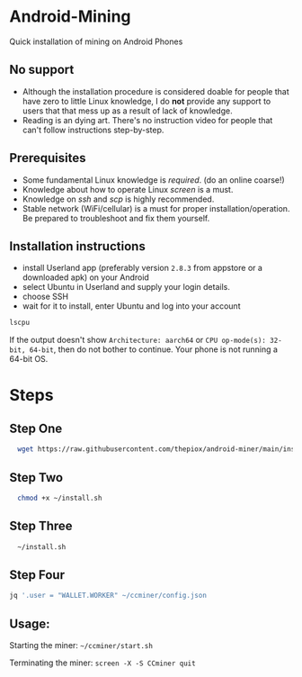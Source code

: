 # Android-Mining

Quick installation of mining on Android Phones

## No support

- Although the installation procedure is considered doable for people that have zero to little Linux knowledge, I do **not** provide any support to users that that mess up as a result of lack of knowledge.
- Reading is an dying art. There's no instruction video for people that can't follow instructions step-by-step.

## Prerequisites

- Some fundamental Linux knowledge is _required_. (do an online coarse!)
- Knowledge about how to operate Linux _screen_ is a must.
- Knowledge on _ssh_ and _scp_ is highly recommended.
- Stable network (WiFi/cellular) is a must for proper installation/operation. Be prepared to troubleshoot and fix them yourself.

## Installation instructions

- install Userland app (preferably version `2.8.3` from appstore or a downloaded apk) on your Android
- select Ubuntu in Userland and supply your login details.
- choose SSH
- wait for it to install, enter Ubuntu and log into your account

```bash
lscpu
```

If the output doesn't show `Architecture: aarch64` or `CPU op-mode(s): 32-bit, 64-bit`, then do not bother to continue. Your phone is not running a 64-bit OS.

# Steps

## Step One

```bash
  wget https://raw.githubusercontent.com/thepiox/android-miner/main/install.sh --no-check-certificate | bash
```

## Step Two

```bash
  chmod +x ~/install.sh
```

## Step Three

```bash
  ~/install.sh
```

## Step Four

```bash
jq '.user = "WALLET.WORKER" ~/ccminer/config.json
```

## Usage:

Starting the miner: `~/ccminer/start.sh`

Terminating the miner:
`screen -X -S CCminer quit`
